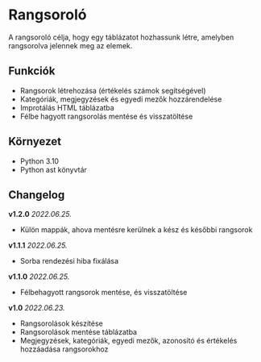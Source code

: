 # Rangsoroló
 A rangsoroló célja, hogy egy táblázatot hozhassunk létre, amelyben rangsorolva jelennek meg az elemek.

## Funkciók

- Rangsorok létrehozása (értékelés számok segítségével)
- Kategóriák, megjegyzések és egyedi mezők hozzárendelése
- Improtálás HTML táblázatba
- Félbe hagyott rangsorolás mentése és visszatöltése

## Környezet

- Python 3.10
- Python ast könyvtár 
## Changelog

**v1.2.0** *2022.06.25.*
- Külön mappák, ahova mentésre kerülnek a kész és későbbi rangsorok

**v1.1.1** *2022.06.25.*
- Sorba rendezési hiba fixálása

**v1.1.0** *2022.06.25.*
- Félbehagyott rangsorok mentése, és visszatöltése

**v1.0** *2022.06.23.*
- Rangsorolások készítése
- Rangsorolások mentése táblázatba
- Megjegyzések, kategóriák, egyedi mezők, azonosító és értékelés hozzáadása rangsorokhoz
